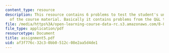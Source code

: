 ```yaml
---
content_type: resource
description: This resource contains 6 problems to test the student's understanding
  of the course material. Basically it contains problems from the Q&L textbook.
file: /media/https%3A/open-learning-course-data-rc.s3.amazonaws.com/8-811-particle-physics-ii-fall-2005/af3f776c32c30bb0512c08e2aa5d4de1_assignment5.pdf
file_type: application/pdf
resourcetype: Document
title: assignment5.pdf
uid: af3f776c-32c3-0bb0-512c-08e2aa5d4de1
---
```

